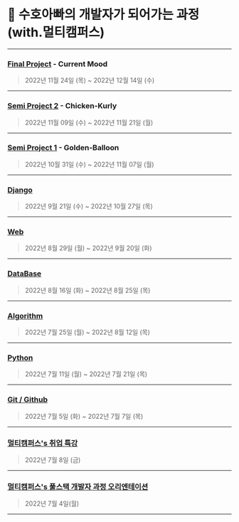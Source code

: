# 👊 수호아빠의 개발자가 되어가는 과정 (with.멀티캠퍼스)



---

### [Final Project](./Final_Project/README.md) - Current Mood

> 2022년 11월 24일 (목) ~ 2022년 12월 14일 (수)

---

### [Semi Project 2](./Semi_Project_2/README.md) - Chicken-Kurly

> 2022년 11월 09일 (수) ~ 2022년 11월 21일 (월)

---

### [Semi Project 1](./Semi_Project_1/README.md) - Golden-Balloon

> 2022년 10월 31일 (수) ~ 2022년 11월 07일 (월)

---
### [Django](./Django/README.md)

> 2022년 9월 21일 (수) ~ 2022년 10월 27일 (목)

---

### [Web](./Web/README.md)

> 2022년 8월 29일 (월) ~ 2022년 9월 20일 (화)

---

### [DataBase](./Database/README.md)

> 2022년 8월 16일 (화) ~ 2022년 8월 25일 (목)

---

### [Algorithm](./Algorithm/README.md)

> 2022년 7월 25일 (월) ~ 2022년 8월 12일 (목)

---

### [Python](./python/README.md)

> 2022년 7월 11일 (월) ~ 2022년 7월 21일 (목)

---

### [Git / Github](./git,github/README.md)

> 2022년 7월 5일 (화) ~ 2022년 7월 7일 (목)

---

### [멀티캠퍼스's 취업 특강](./Others/220708/README.md)

> 2022년 7월 8일 (금)

---

### [멀티캠퍼스's 풀스택 개발자 과정 오리엔테이션](./Others/220704/README.md)

> 2022년 7월 4일(월)

---